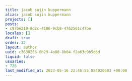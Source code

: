 ```yaml
---
title: jacob sujin kuppermann
alias: jacob sujin kuppermann
projects: []
posts:
- c97be219-8d2c-4106-9cb8-4762561c47be
locales: []
draft: true
order: 32
layout: author
uuid: c3630266-0b29-4a80-8b04-f2a63c9b5d6d
liquid: false
usuaries:
- 726
last_modified_at: 2023-05-16 22:46:55.884020603 +00:00
---
```


<p style="text-align:start"></p>
